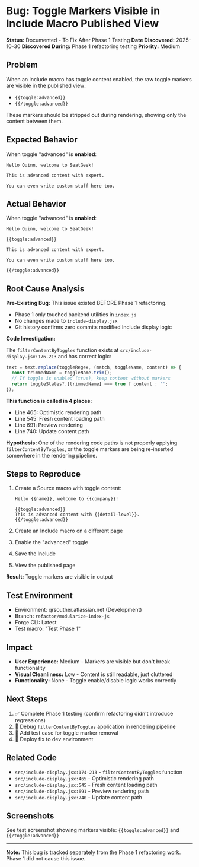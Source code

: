# Bug: Toggle Markers Visible in Include Macro Published View

**Status:** Documented - To Fix After Phase 1 Testing
**Date Discovered:** 2025-10-30
**Discovered During:** Phase 1 refactoring testing
**Priority:** Medium

## Problem

When an Include macro has toggle content enabled, the raw toggle markers are visible in the published view:
- `{{toggle:advanced}}`
- `{{/toggle:advanced}}`

These markers should be stripped out during rendering, showing only the content between them.

## Expected Behavior

When toggle "advanced" is **enabled**:
```
Hello Quinn, welcome to SeatGeek!

This is advanced content with expert.

You can even write custom stuff here too.
```

## Actual Behavior

When toggle "advanced" is **enabled**:
```
Hello Quinn, welcome to SeatGeek!

{{toggle:advanced}}

This is advanced content with expert.

You can even write custom stuff here too.

{{/toggle:advanced}}
```

## Root Cause Analysis

**Pre-Existing Bug:** This issue existed BEFORE Phase 1 refactoring.
- Phase 1 only touched backend utilities in `index.js`
- No changes made to `include-display.jsx`
- Git history confirms zero commits modified Include display logic

**Code Investigation:**

The `filterContentByToggles` function exists at `src/include-display.jsx:176-213` and has correct logic:
```javascript
text = text.replace(toggleRegex, (match, toggleName, content) => {
  const trimmedName = toggleName.trim();
  // If toggle is enabled (true), keep content without markers
  return toggleStates?.[trimmedName] === true ? content : '';
});
```

**This function is called in 4 places:**
- Line 465: Optimistic rendering path
- Line 545: Fresh content loading path
- Line 691: Preview rendering
- Line 740: Update content path

**Hypothesis:** One of the rendering code paths is not properly applying `filterContentByToggles`, or the toggle markers are being re-inserted somewhere in the rendering pipeline.

## Steps to Reproduce

1. Create a Source macro with toggle content:
   ```
   Hello {{name}}, welcome to {{company}}!

   {{toggle:advanced}}
   This is advanced content with {{detail-level}}.
   {{/toggle:advanced}}
   ```

2. Create an Include macro on a different page
3. Enable the "advanced" toggle
4. Save the Include
5. View the published page

**Result:** Toggle markers are visible in output

## Test Environment

- Environment: qrsouther.atlassian.net (Development)
- Branch: `refactor/modularize-index-js`
- Forge CLI: Latest
- Test macro: "Test Phase 1"

## Impact

- **User Experience:** Medium - Markers are visible but don't break functionality
- **Visual Cleanliness:** Low - Content is still readable, just cluttered
- **Functionality:** None - Toggle enable/disable logic works correctly

## Next Steps

1. ✅ Complete Phase 1 testing (confirm refactoring didn't introduce regressions)
2. 🔧 Debug `filterContentByToggles` application in rendering pipeline
3. 🧪 Add test case for toggle marker removal
4. 🚀 Deploy fix to dev environment

## Related Code

- `src/include-display.jsx:174-213` - `filterContentByToggles` function
- `src/include-display.jsx:465` - Optimistic rendering path
- `src/include-display.jsx:545` - Fresh content loading path
- `src/include-display.jsx:691` - Preview rendering path
- `src/include-display.jsx:740` - Update content path

## Screenshots

See test screenshot showing markers visible: `{{toggle:advanced}}` and `{{/toggle:advanced}}`

---

**Note:** This bug is tracked separately from the Phase 1 refactoring work. Phase 1 did not cause this issue.
